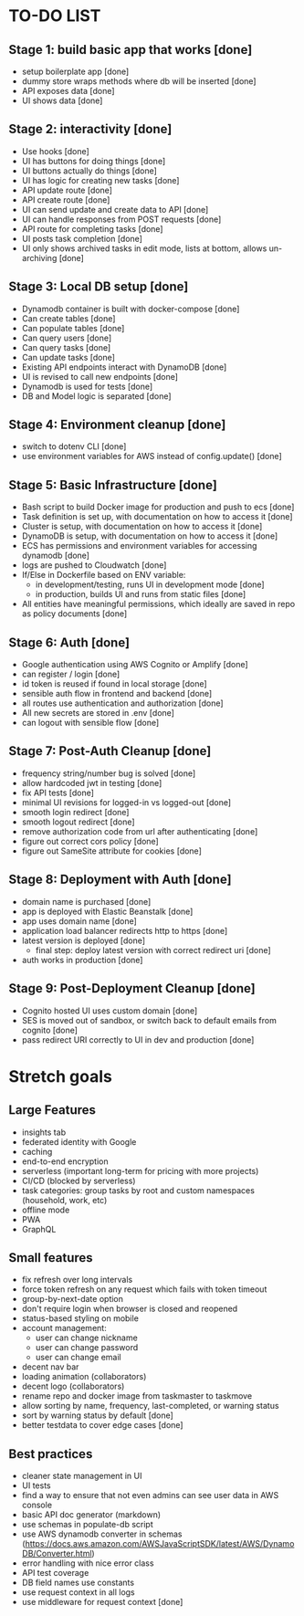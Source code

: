 # TO-DO LIST

## Stage 1: build basic app that works [done]
- setup boilerplate app [done]
- dummy store wraps methods where db will be inserted [done]
- API exposes data [done]
- UI shows data [done]

## Stage 2: interactivity [done]
- Use hooks [done]
- UI has buttons for doing things [done]
- UI buttons actually do things [done]
- UI has logic for creating new tasks [done]
- API update route [done]
- API create route [done]
- UI can send update and create data to API [done]
- UI can handle responses from POST requests [done]
- API route for completing tasks [done]
- UI posts task completion [done]
- UI only shows archived tasks in edit mode, lists at bottom, allows un-archiving [done]

## Stage 3: Local DB setup [done]
- Dynamodb container is built with docker-compose [done]
- Can create tables [done]
- Can populate tables [done]
- Can query users [done]
- Can query tasks [done]
- Can update tasks [done]
- Existing API endpoints interact with DynamoDB [done]
- UI is revised to call new endpoints [done]
- Dynamodb is used for tests [done]
- DB and Model logic is separated [done]

## Stage 4: Environment cleanup [done]
- switch to dotenv CLI [done]
- use environment variables for AWS instead of config.update() [done]

## Stage 5: Basic Infrastructure [done]
- Bash script to build Docker image for production and push to ecs [done]
- Task definition is set up, with documentation on how to access it [done]
- Cluster is setup, with documentation on how to access it [done]
- DynamoDB is setup, with documentation on how to access it [done]
- ECS has permissions and environment variables for accessing dynamodb [done]
- logs are pushed to Cloudwatch [done]
- If/Else in Dockerfile based on ENV variable:
    - in development/testing, runs UI in development mode [done]
    - in production, builds UI and runs from static files [done]
- All entities have meaningful permissions, which ideally are saved in repo as policy documents [done]

## Stage 6: Auth [done]
- Google authentication using AWS Cognito or Amplify [done]
- can register / login [done]
- id token is reused if found in local storage [done]
- sensible auth flow in frontend and backend [done]
- all routes use authentication and authorization [done]
- All new secrets are stored in .env [done]
- can logout with sensible flow [done]

## Stage 7: Post-Auth Cleanup [done]
- frequency string/number bug is solved [done]
- allow hardcoded jwt in testing [done]
- fix API tests [done]
- minimal UI revisions for logged-in vs logged-out [done]
- smooth login redirect [done]
- smooth logout redirect [done]
- remove authorization code from url after authenticating [done]
- figure out correct cors policy [done]
- figure out SameSite attribute for cookies [done]

## Stage 8: Deployment with Auth [done]
- domain name is purchased [done]
- app is deployed with Elastic Beanstalk [done]
- app uses domain name [done]
- application load balancer redirects http to https [done]
- latest version is deployed [done]
    - final step: deploy latest version with correct redirect uri [done]
- auth works in production [done]

## Stage 9: Post-Deployment Cleanup [done]
- Cognito hosted UI uses custom domain [done]
- SES is moved out of sandbox, or switch back to default emails from cognito [done]
- pass redirect URI correctly to UI in dev and production [done]

# Stretch goals
## Large Features
- insights tab
- federated identity with Google
- caching
- end-to-end encryption
- serverless (important long-term for pricing with more projects)
- CI/CD (blocked by serverless)
- task categories: group tasks by root and custom namespaces (household, work, etc)
- offline mode
- PWA
- GraphQL

## Small features
- fix refresh over long intervals
- force token refresh on any request which fails with token timeout
- group-by-next-date option
- don't require login when browser is closed and reopened
- status-based styling on mobile
- account management:
    - user can change nickname
    - user can change password
    - user can change email
- decent nav bar
- loading animation (collaborators)
- decent logo (collaborators)
- rename repo and docker image from taskmaster to taskmove
- allow sorting by name, frequency, last-completed, or warning status
- sort by warning status by default [done]
- better testdata to cover edge cases [done]

## Best practices
- cleaner state management in UI
- UI tests
- find a way to ensure that not even admins can see user data in AWS console
- basic API doc generator (markdown)
- use schemas in populate-db script
- use AWS dynamodb converter in schemas (https://docs.aws.amazon.com/AWSJavaScriptSDK/latest/AWS/DynamoDB/Converter.html)
- error handling with nice error class
- API test coverage
- DB field names use constants
- use request context in all logs
- use middleware for request context [done]
